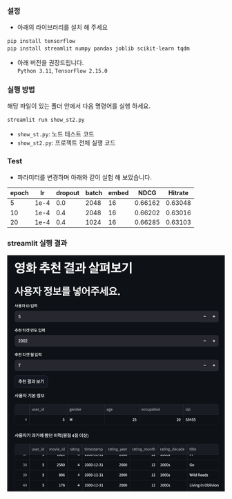 ###  설정

* 아래의 라이브러리를 설치 해 주세요
```bash
pip install tensorflow
pip install streamlit numpy pandas joblib scikit-learn tqdm
```
* 아래 버전을 권장드립니다.    
  `Python 3.11`, `TensorFlow 2.15.0`

### 실행 방법

해당 파일이 있는 폴더 안에서 다음 명령어를 실행 하세요.    
```bash
streamlit run show_st2.py
```
  * `show_st.py`: 노드 테스트 코드
  * `show_st2.py`: 프로젝트 전체 실행 코드

### Test
* 파라미터를 변경하며 아래와 같이 실험 해 보았습니다.

| epoch | lr    | dropout | batch | embed | NDCG   | Hitrate |
|-------|-------|---------|-------|--------|--------|---------|
| 5     | 1e-4  | 0.0     | 2048  | 16     |  0.66162 | 0.63048  |
| 10    | 1e-4  | 0.4     | 2048  | 16     | 0.66202   | 0.63016    |
| 20    | 1e-4  | 0.4     | 1024  | 16     | 0.66285   | 0.63103  |

### streamlit 실행 결과

![실행화면](https://github.com/KyoungmiKwon/RCM_PJT_atAiffel/blob/7d187878efdb98dfd5cd0e6cd01b654c6f225960/Screenshot%202025-07-11%20at%2023.06.27.png)

